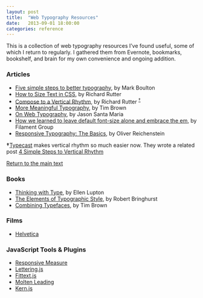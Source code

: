 ```yaml
---
layout: post
title:  "Web Typography Resources"
date:   2013-09-01 18:00:00
categories: reference
---
```


<p>This is a collection of web typography resources I’ve found useful, some of which I return to regularly. I gathered them from Evernote, bookmarks, bookshelf, and brain for my own convenience and ongoing addition.</p>

<h3>Articles</h3>

<ul>
<li><a href="http://markboulton.co.uk/journal/five-simple-steps-to-better-typography">Five simple steps to better typography</a>, by Mark Boulton</li>
<li><a href="http://alistapart.com/article/howtosizetextincss">How to Size Text in CSS</a>, by Richard Rutter</li>
<li><a href="http://24ways.org/2006/compose-to-a-vertical-rhythm/">Compose to a Vertical Rhythm</a>, by Richard Rutter <sup><a href="#typecast-vertical-rhythm" id="footnote3">&#8224;</a></sup></li>
<li><a href="http://alistapart.com/article/more-meaningful-typography">More Meaningful Typography</a>, by Tim Brown</li>
<li><a href="http://alistapart.com/article/on-web-typography">On Web Typography</a>, by Jason Santa Maria</li>
<li><a href="http://filamentgroup.com/lab/how_we_learned_to_leave_body_font_size_alone/">How we learned to leave default font-size alone and embrace the em</a>, by Filament Group</li>
<li><a href="http://ia.net/blog/responsive-typography-the-basics/">Responsive Typography: The Basics</a>, by Oliver Reichenstein</li>
</ul>

<aside class="digression" id="typecast-vertical-rhythm"><p><b>&#8224;</b><a href="http://typecast.com/">Typecast</a> makes vertical rhythm so much easier now. They wrote a related post <a href="http://typecast.com/blog/4-simple-steps-to-vertical-rhythm">4 Simple Steps to Vertical Rhythm</a></p> <a class="return-to-text" href="#footnote3" id="emtm">Return to the main text</a></aside>

<h3>Books</h3>

<ul>
<li><a href="http://www.amazon.co.uk/gp/product/1568989695/ref=as_li_qf_sp_asin_tl?ie=UTF8&amp;camp=1634&amp;creative=6738&amp;creativeASIN=1568989695&amp;linkCode=as2&amp;tag=mylifethougan-21">Thinking with Type</a>, by Ellen Lupton</li>
<li><a href="http://www.amazon.co.uk/gp/product/0881792128/ref=as_li_qf_sp_asin_il_tl?ie=UTF8&amp;camp=1634&amp;creative=6738&amp;creativeASIN=0881792128&amp;linkCode=as2&amp;tag=mylifethougan-21">The Elements of Typographic Style</a>, by Robert Bringhurst</li>
<li><a href="http://www.fivesimplesteps.com/products/combining-typefaces">Combining Typefaces</a>, by Tim Brown</li>
</ul>

<h3>Films</h3>

<ul>
<li><a href="http://www.helveticafilm.com/">Helvetica</a></li>
</ul>

<h3>JavaScript Tools &amp; Plugins</h3>

<ul>
<li><a href="http://jbrewer.github.io/Responsive-Measure/">Responsive Measure</a></li>
<li><a href="http://letteringjs.com/">Lettering.js</a></li>
<li><a href="http://fittextjs.com/">Fittext.js</a></li>
<li><a href="https://github.com/Wilto/Molten-Leading">Molten Leading</a></li>
<li><a href="http://www.kernjs.com/">Kern.js</a></li>
</ul>